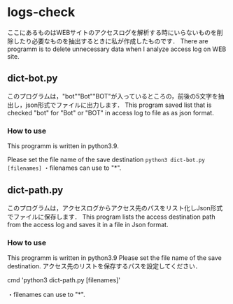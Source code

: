 # logs-check
ここにあるものはWEBサイトのアクセスログを解析する時にいらないものを削除したり必要なものを抽出するときに私が作成したものです．
There are programm is to delete unnecessary data when I analyze access log on WEB site.
## dict-bot.py
このプログラムは，"bot""Bot""BOT"が入っているところの，前後の5文字を抽出し，json形式でファイルに出力します．
This program saved list that is checked "bot" for "Bot" or "BOT" in access log to file as as json format.
### How to use
This programm is written in python3.9.

Please set the file name of the save destination
`python3 dict-bot.py [filenames]`
・filenames can use to "*".  

## dict-path.py
このプログラムは，アクセスログからアクセス先のパスをリスト化しJson形式でファイルに保存します．
This program lists the access destination path from the access log and saves it in a file in Json format.

### How to use 
This programm is written in python3.9
Please set the file name of the save destination.
アクセス先のリストを保存するパスを設定してください．

cmd
'python3  dict-path.py [filenames]'

・filenames can use to "*".
